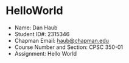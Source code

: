 # HelloWorld

* Name:  Dan Haub
* Student ID#:  2315346
* Chapman Email:  haub@chapman.edu
* Course Number and Section:  CPSC 350-01
* Assignment:  Hello World
